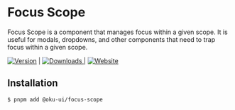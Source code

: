 # Focus Scope
Focus Scope is a component that manages focus within a given scope. It is useful for modals, dropdowns, and other components that need to trap focus within a given scope.

<span><a href="https://www.npmjs.com/package/@oku-ui/focus-scope "><img src="https://img.shields.io/npm/v/@oku-ui/focus-scope?style=flat&colorA=18181B&colorB=28CF8D" alt="Version"></a> </span> | <span> <a href="https://www.npmjs.com/package/@oku-ui/focus-scope"> <img src="https://img.shields.io/npm/dm/@oku-ui/focus-scope?style=flat&colorA=18181B&colorB=28CF8D" alt="Downloads"> </a> </span> | <span> <a href="https://oku-ui.com/primitives/components/focus-scope"><img src="https://img.shields.io/badge/Open%20Documentation-18181B" alt="Website"></a> </span>

## Installation

```sh
$ pnpm add @oku-ui/focus-scope
```
